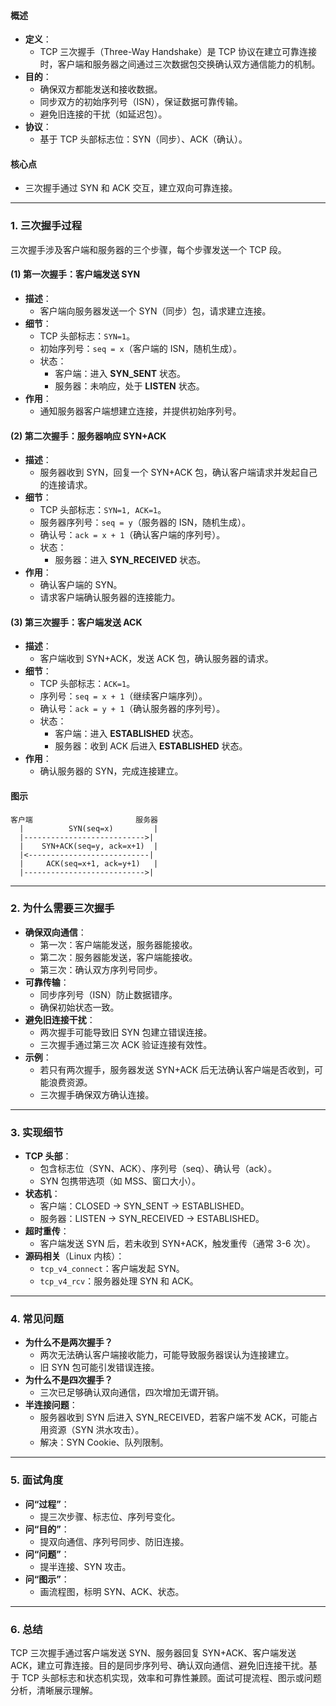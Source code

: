 
#### 概述
- **定义**：
  - TCP 三次握手（Three-Way Handshake）是 TCP 协议在建立可靠连接时，客户端和服务器之间通过三次数据包交换确认双方通信能力的机制。
- **目的**：
  - 确保双方都能发送和接收数据。
  - 同步双方的初始序列号（ISN），保证数据可靠传输。
  - 避免旧连接的干扰（如延迟包）。
- **协议**：
  - 基于 TCP 头部标志位：SYN（同步）、ACK（确认）。

#### 核心点
- 三次握手通过 SYN 和 ACK 交互，建立双向可靠连接。

---

### 1. 三次握手过程
三次握手涉及客户端和服务器的三个步骤，每个步骤发送一个 TCP 段。

#### (1) 第一次握手：客户端发送 SYN
- **描述**：
  - 客户端向服务器发送一个 SYN（同步）包，请求建立连接。
- **细节**：
  - TCP 头部标志：`SYN=1`。
  - 初始序列号：`seq = x`（客户端的 ISN，随机生成）。
  - 状态：
    - 客户端：进入 **SYN_SENT** 状态。
    - 服务器：未响应，处于 **LISTEN** 状态。
- **作用**：
  - 通知服务器客户端想建立连接，并提供初始序列号。

#### (2) 第二次握手：服务器响应 SYN+ACK
- **描述**：
  - 服务器收到 SYN，回复一个 SYN+ACK 包，确认客户端请求并发起自己的连接请求。
- **细节**：
  - TCP 头部标志：`SYN=1, ACK=1`。
  - 服务器序列号：`seq = y`（服务器的 ISN，随机生成）。
  - 确认号：`ack = x + 1`（确认客户端的序列号）。
  - 状态：
    - 服务器：进入 **SYN_RECEIVED** 状态。
- **作用**：
  - 确认客户端的 SYN。
  - 请求客户端确认服务器的连接能力。

#### (3) 第三次握手：客户端发送 ACK
- **描述**：
  - 客户端收到 SYN+ACK，发送 ACK 包，确认服务器的请求。
- **细节**：
  - TCP 头部标志：`ACK=1`。
  - 序列号：`seq = x + 1`（继续客户端序列）。
  - 确认号：`ack = y + 1`（确认服务器的序列号）。
  - 状态：
    - 客户端：进入 **ESTABLISHED** 状态。
    - 服务器：收到 ACK 后进入 **ESTABLISHED** 状态。
- **作用**：
  - 确认服务器的 SYN，完成连接建立。

#### 图示
```
客户端                       服务器
  |          SYN(seq=x)         | 
  |--------------------------->|
  |    SYN+ACK(seq=y, ack=x+1)  |
  |<---------------------------|
  |     ACK(seq=x+1, ack=y+1)   |
  |--------------------------->|
```

---

### 2. 为什么需要三次握手
- **确保双向通信**：
  - 第一次：客户端能发送，服务器能接收。
  - 第二次：服务器能发送，客户端能接收。
  - 第三次：确认双方序列号同步。
- **可靠传输**：
  - 同步序列号（ISN）防止数据错序。
  - 确保初始状态一致。
- **避免旧连接干扰**：
  - 两次握手可能导致旧 SYN 包建立错误连接。
  - 三次握手通过第三次 ACK 验证连接有效性。
- **示例**：
  - 若只有两次握手，服务器发送 SYN+ACK 后无法确认客户端是否收到，可能浪费资源。
  - 三次握手确保双方确认连接。

---

### 3. 实现细节
- **TCP 头部**：
  - 包含标志位（SYN、ACK）、序列号（seq）、确认号（ack）。
  - SYN 包携带选项（如 MSS、窗口大小）。
- **状态机**：
  - 客户端：CLOSED → SYN_SENT → ESTABLISHED。
  - 服务器：LISTEN → SYN_RECEIVED → ESTABLISHED。
- **超时重传**：
  - 客户端发送 SYN 后，若未收到 SYN+ACK，触发重传（通常 3-6 次）。
- **源码相关**（Linux 内核）：
  - `tcp_v4_connect`：客户端发起 SYN。
  - `tcp_v4_rcv`：服务器处理 SYN 和 ACK。

---

### 4. 常见问题
- **为什么不是两次握手？**
  - 两次无法确认客户端接收能力，可能导致服务器误认为连接建立。
  - 旧 SYN 包可能引发错误连接。
- **为什么不是四次握手？**
  - 三次已足够确认双向通信，四次增加无谓开销。
- **半连接问题**：
  - 服务器收到 SYN 后进入 SYN_RECEIVED，若客户端不发 ACK，可能占用资源（SYN 洪水攻击）。
  - 解决：SYN Cookie、队列限制。

---

### 5. 面试角度
- **问“过程”**：
  - 提三次步骤、标志位、序列号变化。
- **问“目的”**：
  - 提双向通信、序列号同步、防旧连接。
- **问“问题”**：
  - 提半连接、SYN 攻击。
- **问“图示”**：
  - 画流程图，标明 SYN、ACK、状态。

---

### 6. 总结
TCP 三次握手通过客户端发送 SYN、服务器回复 SYN+ACK、客户端发送 ACK，建立可靠连接。目的是同步序列号、确认双向通信、避免旧连接干扰。基于 TCP 头部标志和状态机实现，效率和可靠性兼顾。面试可提流程、图示或问题分析，清晰展示理解。
